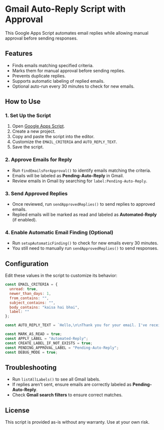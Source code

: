 # Gmail Auto-Reply Script with Approval

This Google Apps Script automates email replies while allowing manual approval before sending responses.

## Features
- Finds emails matching specified criteria.
- Marks them for manual approval before sending replies.
- Prevents duplicate replies.
- Supports automatic labeling of replied emails.
- Optional auto-run every 30 minutes to check for new emails.

## How to Use
### 1. Set Up the Script
1. Open [Google Apps Script](https://script.google.com/).
2. Create a new project.
3. Copy and paste the script into the editor.
4. Customize the `EMAIL_CRITERIA` and `AUTO_REPLY_TEXT`.
5. Save the script.

### 2. Approve Emails for Reply
- Run `findEmailsForApproval()` to identify emails matching the criteria.
- Emails will be labeled as **Pending-Auto-Reply** in Gmail.
- Review emails in Gmail by searching for `label:Pending-Auto-Reply`.

### 3. Send Approved Replies
- Once reviewed, run `sendApprovedReplies()` to send replies to approved emails.
- Replied emails will be marked as read and labeled as **Automated-Reply** (if enabled).

### 4. Enable Automatic Email Finding (Optional)
- Run `setupAutomaticFinding()` to check for new emails every 30 minutes.
- You still need to manually run `sendApprovedReplies()` to send responses.

## Configuration
Edit these values in the script to customize its behavior:
```javascript
const EMAIL_CRITERIA = {
  unread: true,
  newer_than_days: 1,
  from_contains: "",
  subject_contains: "",
  body_contains: "kaisa hai bhai",
  label: ""
};

const AUTO_REPLY_TEXT = `Hello,\n\nThank you for your email. I've received your message and will get back to you within 24-48 hours.\n\nBest regards,\nDheeraj Nair`;

const MARK_AS_READ = true;
const APPLY_LABEL = "Automated-Reply";
const CREATE_LABEL_IF_NOT_EXISTS = true;
const PENDING_APPROVAL_LABEL = "Pending-Auto-Reply";
const DEBUG_MODE = true;
```

## Troubleshooting
- Run `listAllLabels()` to see all Gmail labels.
- If replies aren't sent, ensure emails are correctly labeled as **Pending-Auto-Reply**.
- Check **Gmail search filters** to ensure correct matches.

## License
This script is provided as-is without any warranty. Use at your own risk.
